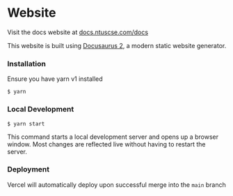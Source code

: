# Website

Visit the docs website at [docs.ntuscse.com/docs](https://docs.ntuscse.com/docs)

This website is built using [Docusaurus 2](https://docusaurus.io/), a modern static website generator.

### Installation

Ensure you have yarn v1 installed


```
$ yarn
```

### Local Development

```
$ yarn start
```

This command starts a local development server and opens up a browser window. Most changes are reflected live without having to restart the server.

### Deployment

Vercel will automatically deploy upon successful merge into the `main` branch
